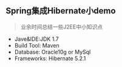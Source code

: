 
## Spring集成Hibernate小demo

> 业余时间总结一些J2EE中小知识点

* Jave&IDE:JDK 1.7
* Build Tool: Maven
* Database: Oracle10g or MySql
* Frameworks: Hibernate 5.2.1

